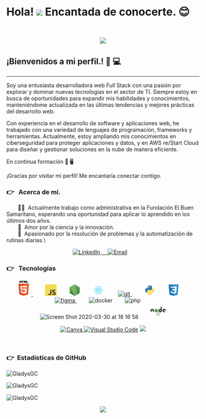# Hola! <img src="https://media.giphy.com/media/hvRJCLFzcasrR4ia7z/giphy.gif" width="20px"> Encantada de conocerte. :blush: 
<br>
<p align="center"  >
  <a href="https://github.com/DenverCoder1/readme-typing-svg">
    <img src="https://readme-typing-svg.herokuapp.com?lines=Soy+Gladys+Guanin;Desarrolladora%20Web%20Full-Stack%20&center=true&width=600&height=100&font=arial&color=Fc85a2&size=40">
  </a>
</p>

<h2 align="left" >
¡Bienvenidos a mi perfil.! 👋 💻
</h2>
<hr>

Soy una entusiasta desarrolladora web Full Stack con una pasión por explorar y dominar nuevas tecnologías en el sector de TI. Siempre estoy en busca de oportunidades para expandir mis habilidades y conocimientos, manteniéndome actualizada en las últimas tendencias y mejores prácticas del desarrollo web.

Con experiencia en el desarrollo de software y aplicaciones web, he trabajado con una variedad de lenguajes de programación, frameworks y herramientas. Actualmente, estoy ampliando mis conocimientos en ciberseguridad para proteger aplicaciones y datos, y en AWS re/Start Cloud para diseñar y gestionar soluciones en la nube de manera eficiente.

En continua formación  📖 🖥️ 
 
¡Gracias por visitar mi perfil! Me encantaría conectar contigo.

### 👉 &nbsp; Acerca de mí.

&nbsp;&nbsp;&nbsp;&emsp; :technologist: &nbsp;Actualmente trabajo como administrativa en la Fundación El Buen Samaritano, esperando una oportunidad para aplicar lo aprendido en los últimos dos años.\
&nbsp;&nbsp;&nbsp;&emsp; :seedling: &nbsp;Amor por la ciencia y la innovación.\
&nbsp;&nbsp;&nbsp;&emsp; :heartbeat: &nbsp;Apasionado por la resolución de problemas y la automatización de rutinas diarias.\

<p align="center">
    <a href="https://www.linkedin.com/in/gladys-guanín-criollo-36ba80b7/" target="_blank">
    <img alt="LinkedIn" src="https://img.shields.io/badge/linkedin-%230077B5.svg?&style=for-the-badge&logo=linkedin&logoColor=white" </a>&nbsp;&nbsp;&nbsp;&nbsp; 
    <a href="mailto:beacriollo@hotmail.com" target="_blank"><img alt="Email" src="https://img.shields.io/badge/-EMAIL-red?&style=for-the-badge&logo=mail.ru&logoColor=white" /></a>&nbsp;&nbsp;&nbsp;&nbsp;
 
  </p>

### 👉 &nbsp; Tecnologías
<p align="center">
  <a href="https://www.w3.org/html/" target="_blank" rel="noreferrer"> <img src="https://raw.githubusercontent.com/devicons/devicon/master/icons/html5/html5-original-wordmark.svg" alt="html5" width="40" height="40"/> </a> 
  &emsp;&emsp; <code><img height="30" alt="javascript" src="https://raw.githubusercontent.com/github/explore/80688e429a7d4ef2fca1e82350fe8e3517d3494d/topics/javascript/javascript.png"></code>&emsp;&emsp;
    <code><img height="30" alt="nodejs" src="https://raw.githubusercontent.com/github/explore/80688e429a7d4ef2fca1e82350fe8e3517d3494d/topics/nodejs/nodejs.png"></code>&emsp;&emsp;    
    <code><img height="30" alt="react" src="https://raw.githubusercontent.com/github/explore/80688e429a7d4ef2fca1e82350fe8e3517d3494d/topics/react/react.png"></code> &emsp;&emsp;
   <a href="https://git-scm.com/" target="_blank" rel="noreferrer"> <img src="https://www.vectorlogo.zone/logos/git-scm/git-scm-icon.svg" alt="git" width="40" height="40"/> </a>&emsp;&emsp;
  <img src="https://github.com/devicons/devicon/blob/master/icons/python/python-original.svg" alt="python" width="30px" height="30px"/>&emsp;&emsp;
  <img src="https://github.com/devicons/devicon/blob/master/icons/css3/css3-original.svg" alt="css3" width="30px" height="30px"/>&emsp;&emsp;
  <a href="https://www.figma.com/" target="_blank" rel="noreferrer"> <img src="https://www.vectorlogo.zone/logos/figma/figma-icon.svg" alt="figma" width="40" height="40"/> </a>&emsp;&emsp;
  <img src="https://github.com/konpa/devicon/blob/master/icons/docker/docker-original-wordmark.svg" alt="docker" width="30px" height="30px"/>&emsp;&emsp;
  <img src="https://github.com/konpa/devicon/blob/master/icons/php/php-original.svg" alt="php" width="30px" height="30px"/>&emsp;&emsp;
  <img width="40" alt="Screen Shot 2020-03-30 at 18 16 58" src="https://user-images.githubusercontent.com/45079819/77962806-abc85700-72b2-11ea-8ac6-8ad653a09a36.png"/>&emsp;&emsp;
    <a href="https://nodejs.org" target="_blank" rel="noreferrer">  <img src="https://raw.githubusercontent.com/devicons/devicon/master/icons/nodejs/nodejs-original-wordmark.svg" alt="nodejs" width="40" height="40"/>   </a>

</p>
<p align="center">
 
 <a href="#">
  	<img alt="Canva" src="https://img.shields.io/badge/Canva-%2300C4CC.svg?style=flat&logo=Canva&logoColor=white"/>
  </a>
 <a href="#"><img alt="Visual Studio Code" src="https://img.shields.io/badge/Visual%20Studio%20Code-0078d7.svg?logo=visual-studio-code&logoColor=white"></a>
 <img width="70" src= "https://img.shields.io/badge/-LARAVEL-red?style=for-the-badge&logo=laravel&logoColor=white">
</p> 
<br>

 ###  👉&nbsp; Estadísticas de GitHub   

<p align="left"><img  src="https://github-readme-stats.vercel.app/api/top-langs?username=GladysGC&show_icons=true&locale=en&layout=compact" alt="GladysGC" /> </p>

<p align="left"><img  src="https://github-readme-stats.vercel.app/api?username=GladysGC&show_icons=true&locale=en" alt="GladysGC" />  </p> 

<p align="left"><img align="center" src="https://github-readme-streak-stats.herokuapp.com/?user=GladysGC&" alt="GladysGC" />  </p>

  





<p align="center">
	
   <img src="https://readme-typing-svg.herokuapp.com?lines=Construido+con+mucha+pasión&width=500&height=50&font=arial&color=Fc85a2&size=20">
</p>


<!--
**GladysGC/GladysGC** is a ✨ _special_ ✨ repository because its `README.md` (this file) appears on your GitHub profile.

Here are some ideas to get you started:

- 🔭 I’m currently working on ...
- 🌱 I’m currently learning ...
- 👯 I’m looking to collaborate on ...
- 🤔 I’m looking for help with ...
- 💬 Ask me about ...
- 📫 How to reach me: ...
- 😄 Pronouns: ...
- ⚡ Fun fact: ...
-->
